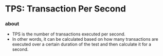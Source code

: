 # TPS: Transaction Per Second

### about

- TPS is the number of transactions executed per second.
- In other words, it can be calculated based on how many transactions are executed over a certain duration of the test and then calculate it for a second.